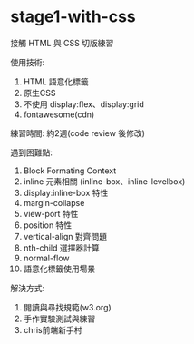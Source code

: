 # stage1-with-css

接觸 HTML 與 CSS 切版練習

使用技術:
1. HTML 語意化標籤
2. 原生CSS
3. 不使用 display:flex、display:grid
4. fontawesome(cdn)

練習時間: 約2週(code review 後修改)

遇到困難點:
1. Block Formating Context
2. inline 元素相關 (inline-box、inline-levelbox)
3. display:inline-box 特性
4. margin-collapse
5. view-port 特性
6. position 特性
7. vertical-align 對齊問題
8. nth-child 選擇器計算
9. normal-flow
10. 語意化標籤使用場景

解決方式:
1. 閱讀與尋找規範(w3.org)
2. 手作實驗測試與練習
3. chris前端新手村
